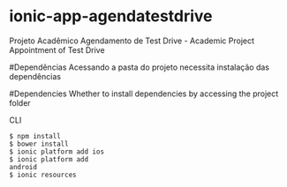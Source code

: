 # ionic-app-agendatestdrive
Projeto Acadêmico Agendamento de Test Drive - Academic Project Appointment of Test Drive

#Dependências
Acessando a pasta do projeto necessita instalação das dependências

#Dependencies
Whether to install dependencies by accessing the project folder

CLI

<code>$ npm install</code><br>
<code>$ bower install</code><br>
<code>$ ionic platform add ios</code><br>
<code>$ ionic platform add android</code><br>
<code>$ ionic resources</code>
